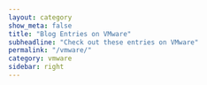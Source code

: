 ```yaml
---
layout: category
show_meta: false
title: "Blog Entries on VMware"
subheadline: "Check out these entries on VMware"
permalink: "/vmware/"
category: vmware
sidebar: right
---
```

